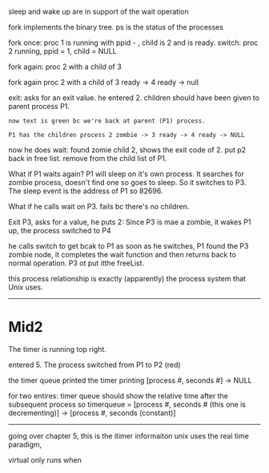 


sleep and wake up are in support of the wait operation

fork implements the binary tree. ps is the status of the processes

fork once:
    proc 1 is running with ppid - , child is 2 and is ready. 
switch:
    proc 2 running, ppid = 1, child = NULL

fork again:
    proc 2 with a child of 3

fork again
    proc 2 with a child of 3 ready -> 4 ready -> null

exit:
    asks for an exit value. he entered 2. children should have been given to parent process P1. 

    now text is green bc we're back at parent (P1) process. 

    P1 has the children process 2 zombie -> 3 ready -> 4 ready -> NULL

now he does wait:
    found zomie child 2, shows the exit code of 2. put p2 back in free list. remove from the child list of P1. 

What if P1 waits again?
    P1 will sleep on it's own process. It searches for zombie process, doesn't find one so goes to sleep. 
    So it switches to P3. The sleep event is the address of P1 so 82696. 

What if he calls wait on P3. 
    fails bc there's no children. 

Exit P3, asks for a value, he puts 2:
    Since P3 is mae a zombie, it wakes P1 up, the process switched to P4

he calls switch to get bcak to P1
    as soon as he switches, P1 found the P3 zombie node, it completes the wait function and then 
    returns back to normal operation. P3 ot put itthe freeList. 


this process relationship is exactly (apparently) the process system that Unix uses. 

-----------------------------------------------------------------------------------------

# Mid2

The timer is running top right. 

entered 5. The process switched from P1 to P2 (red)

the timer queue printed the timer printing [process #, seconds #] -> NULL

for two entires:
    timer queue should show the relative time after the subsequent process so 
    timerqueue = [process #, seconds # (this one is decrementing)] -> [process #, seconds (constant)]


-----------------------------------------------------------------------------------------
going over chapter 5, this is the itimer informaiton
unix uses the real time paradigm, 

virtual only runs when 



